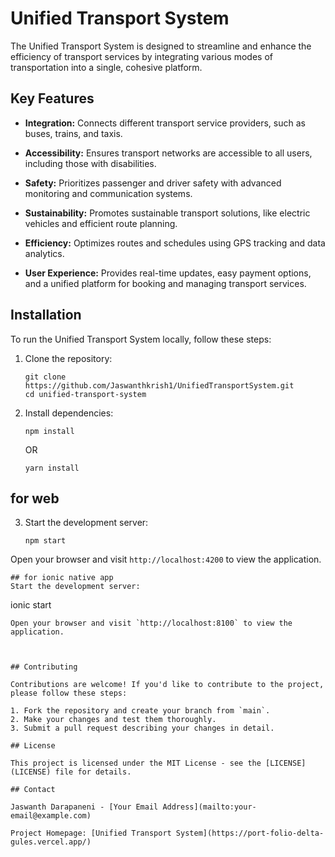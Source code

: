 
# Unified Transport System

The Unified Transport System is designed to streamline and enhance the efficiency of transport services by integrating various modes of transportation into a single, cohesive platform.

## Key Features

- **Integration:** Connects different transport service providers, such as buses, trains, and taxis.
  
- **Accessibility:** Ensures transport networks are accessible to all users, including those with disabilities.
  
- **Safety:** Prioritizes passenger and driver safety with advanced monitoring and communication systems.
  
- **Sustainability:** Promotes sustainable transport solutions, like electric vehicles and efficient route planning.
  
- **Efficiency:** Optimizes routes and schedules using GPS tracking and data analytics.
  
- **User Experience:** Provides real-time updates, easy payment options, and a unified platform for booking and managing transport services.

## Installation

To run the Unified Transport System locally, follow these steps:

1. Clone the repository:
   ```
   git clone https://github.com/Jaswanthkrish1/UnifiedTransportSystem.git
   cd unified-transport-system
   ```

2. Install dependencies:
   ```
   npm install
   ```
   OR
   ```
   yarn install
   ```
## for web
3. Start the development server:
   ```
   npm start
Open your browser and visit `http://localhost:4200` to view the application.

   ```
## for ionic native app
  Start the development server:
   ```
   ionic start
   ```
 Open your browser and visit `http://localhost:8100` to view the application.



## Contributing

Contributions are welcome! If you'd like to contribute to the project, please follow these steps:

1. Fork the repository and create your branch from `main`.
2. Make your changes and test them thoroughly.
3. Submit a pull request describing your changes in detail.

## License

This project is licensed under the MIT License - see the [LICENSE](LICENSE) file for details.

## Contact

Jaswanth Darapaneni - [Your Email Address](mailto:your-email@example.com)

Project Homepage: [Unified Transport System](https://port-folio-delta-gules.vercel.app/)
